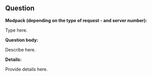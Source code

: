 ## Question

**Modpack (depending on the type of request - and server number):** 

Type here.

**Question body:**

Describe here.

**Details:**

Provide details here.